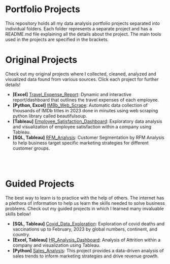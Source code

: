 # Portfolio Projects
This repository holds all my data analysis portfolio projects separated into individual folders. Each folder represents a separate project and has a README.md file explaining all the details about the project. The main tools used in the projects are specified in the brackets.

# Original Projects
Check out my original projects where I collected, cleaned, analyzed and visualized data found from various sources. Click each project for further details!
<br>
* **[Excel]** [Travel_Expense_Report](https://github.com/sbadrieva/PortfolioProjects/tree/main/Travel_Expense_Report): Dynamic and interactive report/dashboard that outlines the travel expenses of each employee.
* **[Python, Excel]** [IMBb_Web_Scrape](https://github.com/sbadrieva/PortfolioProjects/tree/main/IMDb_Data_Collection_Webscrape): Automatic data collection of thousands of IMDb titles in 2023 done in minutes using web scraping python library called beautifulsoup.
* **[Tableau]** [Employee_Satisfaction_Dashboard](https://github.com/sbadrieva/PortfolioProjects/tree/main/Employee_Satisfaction_Dashboard
): Exploratory data analysis and visualization of employee satisfaction within a company using Tableau.
* **[SQL, Tableau]** [RFM_Analysis](https://github.com/sbadrieva/PortfolioProjects/tree/main/Customer_RFM_Analysis): Customer Segmentation by RFM Analysis to help business target specific marketing strategies for different customer groups. 
<br>
<br>

# Guided Projects
The best way to learn is to practice with the help of others. The internet has a plethora of information to help us learn the skills needed to solve business problems. Check out my guided projects in which I learned many invaluable skills below!
<br>
* **[SQL, Tableau]** [Covid_Data_Exploration](https://github.com/sbadrieva/PortfolioProjects/tree/main/Covid_Data_Exploration): Exploration of covid deaths and vaccinations up to February, 2023 by global numbers, continent, and country. 
* **[Excel, Tableau]** [HR_Analysis_Dashboard](https://github.com/sbadrieva/PortfolioProjects/tree/main/HR_Analysis_Dashboard): Analysis of Attrition within a company and visualization using Tableau.
* **[Python]** [Sales_Analysis](https://github.com/sbadrieva/PortfolioProjects/tree/main/Sales_Analysis): This project provides a data-driven analysis of sales trends to inform marketing strategies and drive revenue growth.

